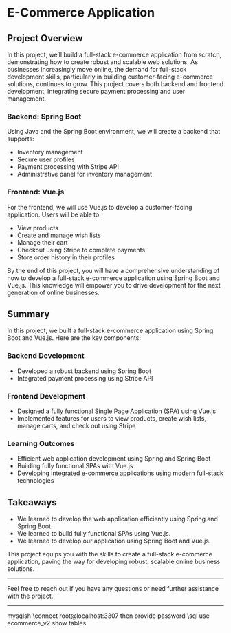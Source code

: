
# E-Commerce Application

## Project Overview

In this project, we’ll build a full-stack e-commerce application from scratch, demonstrating how to create robust and scalable web solutions. As businesses increasingly move online, the demand for full-stack development skills, particularly in building customer-facing e-commerce solutions, continues to grow. This project covers both backend and frontend development, integrating secure payment processing and user management.

### Backend: Spring Boot

Using Java and the Spring Boot environment, we will create a backend that supports:
- Inventory management
- Secure user profiles
- Payment processing with Stripe API
- Administrative panel for inventory management

### Frontend: Vue.js


For the frontend, we will use Vue.js to develop a customer-facing application. Users will be able to:
- View products
- Create and manage wish lists
- Manage their cart
- Checkout using Stripe to complete payments
- Store order history in their profiles

By the end of this project, you will have a comprehensive understanding of how to develop a full-stack e-commerce application using Spring Boot and Vue.js. This knowledge will empower you to drive development for the next generation of online businesses.

## Summary

In this project, we built a full-stack e-commerce application using Spring Boot and Vue.js. Here are the key components:

### Backend Development
- Developed a robust backend using Spring Boot
- Integrated payment processing using Stripe API

### Frontend Development
- Designed a fully functional Single Page Application (SPA) using Vue.js
- Implemented features for users to view products, create wish lists, manage carts, and check out using Stripe

### Learning Outcomes
- Efficient web application development using Spring and Spring Boot
- Building fully functional SPAs with Vue.js
- Developing integrated e-commerce applications using modern full-stack technologies

## Takeaways
- We learned to develop the web application efficiently using Spring and Spring Boot.
- We learned to build fully functional SPAs using Vue.js.
- We learned to develop our application using Spring Boot and Vue.js.

This project equips you with the skills to create a full-stack e-commerce application, paving the way for developing robust, scalable online business solutions.

---

Feel free to reach out if you have any questions or need further assistance with the project.


___

mysqlsh
\connect root@localhost:3307
then provide password
\sql
use ecommerce_v2
show tables


